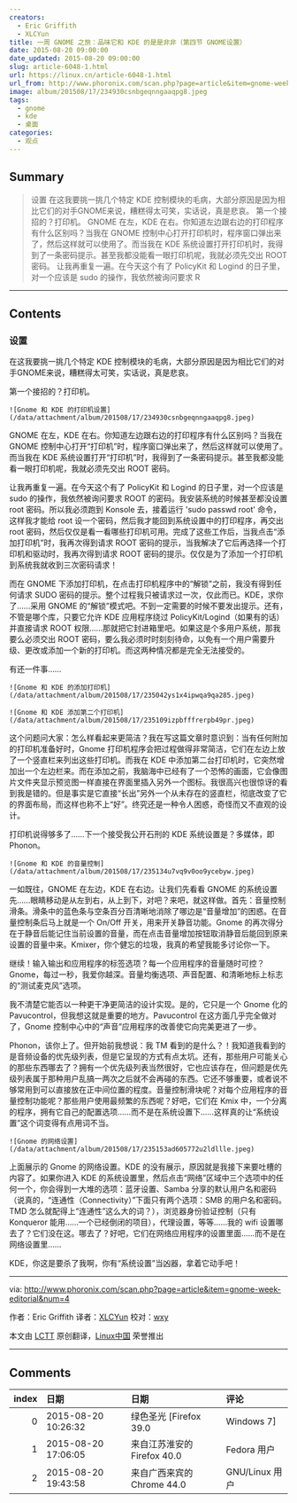 ```yaml
---
creators:
  - Eric Griffith
  - XLCYun
title: 一周 GNOME 之旅：品味它和 KDE 的是是非非（第四节 GNOME设置）
date: 2015-08-20 09:00:00
date_updated: 2015-08-20 09:00:00
slug: article-6048-1.html
url: https://linux.cn/article-6048-1.html
url_from: http://www.phoronix.com/scan.php?page=article&item=gnome-week-editorial&num=4
image: album/201508/17/234930csnbgeqnngaaqpg8.jpeg
tags:
  - gnome
  - kde
  - 桌面
categories:
  - 观点
---
```


## Summary

> 设置 在这我要挑一挑几个特定 KDE 控制模块的毛病，大部分原因是因为相比它们的对手GNOME来说，糟糕得太可笑，实话说，真是悲哀。 第一个接招的？打印机。  GNOME 在左，KDE 在右。你知道左边跟右边的打印程序有什么区别吗？当我在 GNOME 控制中心打开打印机时，程序窗口弹出来了，然后这样就可以使用了。而当我在 KDE 系统设置打开打印机时，我得到了一条密码提示。甚至我都没能看一眼打印机呢，我就必须先交出 ROOT 密码。 让我再重复一遍。在今天这个有了 PolicyKit 和 Logind 的日子里，对一个应该是 sudo 的操作，我依然被询问要求 R

***

<!-- more -->

## Contents

### 设置

在这我要挑一挑几个特定 KDE 控制模块的毛病，大部分原因是因为相比它们的对手GNOME来说，糟糕得太可笑，实话说，真是悲哀。

第一个接招的？打印机。

`![Gnome 和 KDE 的打印机设置](/data/attachment/album/201508/17/234930csnbgeqnngaaqpg8.jpeg)`

GNOME 在左，KDE 在右。你知道左边跟右边的打印程序有什么区别吗？当我在 GNOME 控制中心打开“打印机”时，程序窗口弹出来了，然后这样就可以使用了。而当我在 KDE 系统设置打开“打印机”时，我得到了一条密码提示。甚至我都没能看一眼打印机呢，我就必须先交出 ROOT 密码。

让我再重复一遍。在今天这个有了 PolicyKit 和 Logind 的日子里，对一个应该是 sudo 的操作，我依然被询问要求 ROOT 的密码。我安装系统的时候甚至都没设置 root 密码。所以我必须跑到 Konsole 去，接着运行 'sudo passwd root' 命令，这样我才能给 root 设一个密码，然后我才能回到系统设置中的打印程序，再交出 root 密码，然后仅仅是看一看哪些打印机可用。完成了这些工作后，当我点击“添加打印机”时，我再次得到请求 ROOT 密码的提示，当我解决了它后再选择一个打印机和驱动时，我再次得到请求 ROOT 密码的提示。仅仅是为了添加一个打印机到系统我就收到三次密码请求！

而在 GNOME 下添加打印机，在点击打印机程序中的“解锁”之前，我没有得到任何请求 SUDO 密码的提示。整个过程我只被请求过一次，仅此而已。KDE，求你了……采用 GNOME 的“解锁”模式吧。不到一定需要的时候不要发出提示。还有，不管是哪个库，只要它允许 KDE 应用程序绕过 PolicyKit/Logind（如果有的话）并直接请求 ROOT 权限……那就把它封进箱里吧。如果这是个多用户系统，那我要么必须交出 ROOT 密码，要么我必须时时刻刻待命，以免有一个用户需要升级、更改或添加一个新的打印机。而这两种情况都是完全无法接受的。

有还一件事……

`![Gnome 和 KDE 的添加打印机](/data/attachment/album/201508/17/235042ys1x4ipwqa9qa285.jpeg)`

`![Gnome 和 KDE 添加第二个打印机](/data/attachment/album/201508/17/235109izpbfffrerpb49pr.jpeg)`

这个问题问大家：怎么样看起来更简洁？我在写这篇文章时意识到：当有任何附加的打印机准备好时，Gnome 打印机程序会把过程做得非常简洁，它们在左边上放了一个竖直栏来列出这些打印机。而我在 KDE 中添加第二台打印机时，它突然增加出一个左边栏来。而在添加之前，我脑海中已经有了一个恐怖的画面，它会像图片文件夹显示预览图一样直接在界面里插入另外一个图标。我很高兴也很惊讶的看到我是错的。但是事实是它直接“长出”另外一个从未存在的竖直栏，彻底改变了它的界面布局，而这样也称不上“好”。终究还是一种令人困惑，奇怪而又不直观的设计。

打印机说得够多了……下一个接受我公开石刑的 KDE 系统设置是？多媒体，即 Phonon。

`![Gnome 和 KDE 的音量控制](/data/attachment/album/201508/17/235134u7vq9v0oo9ycebyw.jpeg)`

一如既往，GNOME 在左边，KDE 在右边。让我们先看看 GNOME 的系统设置先……眼睛移动是从左到右，从上到下，对吧？来吧，就这样做。首先：音量控制滑条。滑条中的蓝色条与空条百分百清晰地消除了哪边是“音量增加”的困惑。在音量控制条后马上就是一个 On/Off 开关，用来开关静音功能。Gnome 的再次得分在于静音后能记住当前设置的音量，而在点击音量增加按钮取消静音后能回到原来设置的音量中来。Kmixer，你个健忘的垃圾，我真的希望我能多讨论你一下。

继续！输入输出和应用程序的标签选项？每一个应用程序的音量随时可控？Gnome，每过一秒，我爱你越深。音量均衡选项、声音配置、和清晰地标上标志的“测试麦克风”选项。

我不清楚它能否以一种更干净更简洁的设计实现。是的，它只是一个 Gnome 化的 Pavucontrol，但我想这就是重要的地方。Pavucontrol 在这方面几乎完全做对了，Gnome 控制中心中的“声音”应用程序的改善使它向完美更进了一步。

Phonon，该你上了。但开始前我想说：我 TM 看到的是什么？！我知道我看到的是音频设备的优先级列表，但是它呈现的方式有点太坑。还有，那些用户可能关心的那些东西哪去了？拥有一个优先级列表当然很好，它也应该存在，但问题是优先级列表属于那种用户乱搞一两次之后就不会再碰的东西。它还不够重要，或者说不够常用到可以直接放在正中间位置的程度。音量控制滑块呢？对每个应用程序的音量控制功能呢？那些用户使用最频繁的东西呢？好吧，它们在 Kmix 中，一个分离的程序，拥有它自己的配置选项……而不是在系统设置下……这样真的让“系统设置”这个词变得有点用词不当。

`![Gnome 的网络设置](/data/attachment/album/201508/17/235153ad605772u2ldllle.jpeg)`

上面展示的 Gnome 的网络设置。KDE 的没有展示，原因就是我接下来要吐槽的内容了。如果你进入 KDE 的系统设置里，然后点击“网络”区域中三个选项中的任何一个，你会得到一大堆的选项：蓝牙设置、Samba 分享的默认用户名和密码（说真的，“连通性（Connectivity）”下面只有两个选项：SMB 的用户名和密码。TMD 怎么就配得上“连通性”这么大的词？），浏览器身份验证控制（只有 Konqueror 能用……一个已经倒闭的项目），代理设置，等等……我的 wifi 设置哪去了？它们没在这。哪去了？好吧，它们在网络应用程序的设置里面……而不是在网络设置里……

KDE，你这是要杀了我啊，你有“系统设置”当凶器，拿着它动手吧！

---

via: <http://www.phoronix.com/scan.php?page=article&item=gnome-week-editorial&num=4>

作者：Eric Griffith 译者：[XLCYun](https://github.com/XLCYun) 校对：[wxy](https://github.com/wxy)

本文由 [LCTT](https://github.com/LCTT/TranslateProject) 原创翻译，[Linux中国](https://linux.cn/) 荣誉推出

***

## Comments

|   index | 日期                | 日期                                      | 评论                                                                                                                                                                   |
|--------:|:--------------------|:------------------------------------------|:-----------------------------------------------------------------------------------------------------------------------------------------------------------------------|
|       0 | 2015-08-20 10:26:32 | 绿色圣光 [Firefox 39.0|Windows 7]         | 作者继续吐槽，不要停啊！                                                                                                                                               |
|       1 | 2015-08-20 17:06:05 | 来自江苏淮安的 Firefox 40.0|Fedora 用户   | KDE很不堪吗？只是试用过几分钟KDE4，因为不习惯玻璃脸和玻璃心就没选，其他桌面像GNOME3 Cinnamon E17 XFCE LXDE倒是都用了不短时间。所以想问问KDE5怎么样，稳定否，优点在哪？ |
|       2 | 2015-08-20 19:43:58 | 来自广西来宾的 Chrome 44.0|GNU/Linux 用户 | KDE5目前还是试验品。                                                                                                                                                   |
